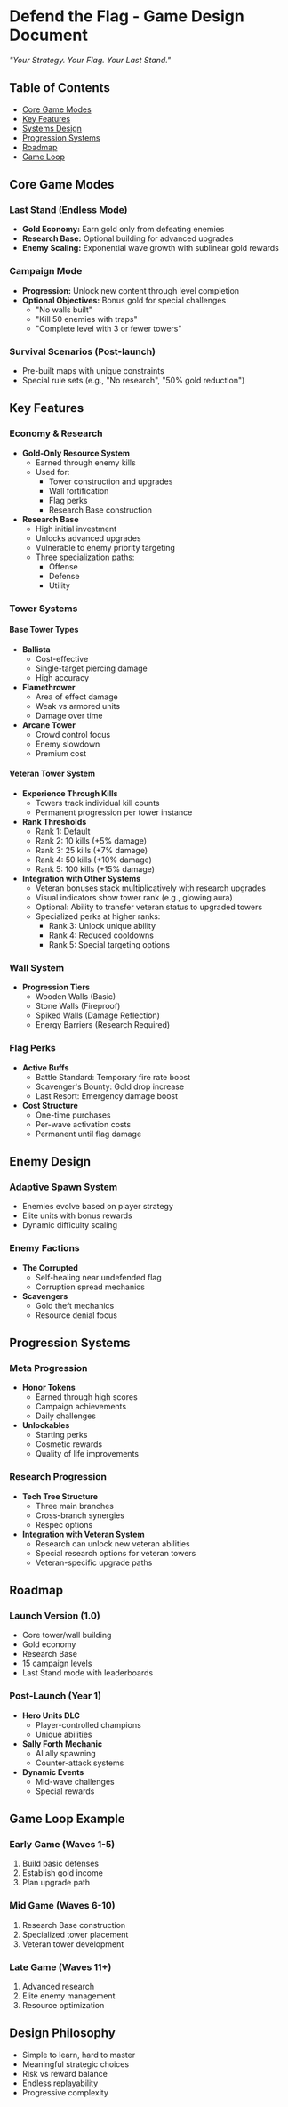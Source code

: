 # Defend the Flag - Game Design Document
*"Your Strategy. Your Flag. Your Last Stand."*

## Table of Contents
- [Core Game Modes](#core-game-modes)
- [Key Features](#key-features)
- [Systems Design](#systems-design)
- [Progression Systems](#progression-systems)
- [Roadmap](#roadmap)
- [Game Loop](#game-loop)

## Core Game Modes

### Last Stand (Endless Mode)
- **Gold Economy:** Earn gold only from defeating enemies
- **Research Base:** Optional building for advanced upgrades
- **Enemy Scaling:** Exponential wave growth with sublinear gold rewards

### Campaign Mode
- **Progression:** Unlock new content through level completion
- **Optional Objectives:** Bonus gold for special challenges
  - "No walls built"
  - "Kill 50 enemies with traps"
  - "Complete level with 3 or fewer towers"

### Survival Scenarios (Post-launch)
- Pre-built maps with unique constraints
- Special rule sets (e.g., "No research", "50% gold reduction")

## Key Features

### Economy & Research
- **Gold-Only Resource System**
  - Earned through enemy kills
  - Used for:
    - Tower construction and upgrades
    - Wall fortification
    - Flag perks
    - Research Base construction
- **Research Base**
  - High initial investment
  - Unlocks advanced upgrades
  - Vulnerable to enemy priority targeting
  - Three specialization paths:
    - Offense
    - Defense
    - Utility

### Tower Systems

#### Base Tower Types
- **Ballista**
  - Cost-effective
  - Single-target piercing damage
  - High accuracy
- **Flamethrower**
  - Area of effect damage
  - Weak vs armored units
  - Damage over time
- **Arcane Tower**
  - Crowd control focus
  - Enemy slowdown
  - Premium cost

#### Veteran Tower System
- **Experience Through Kills**
  - Towers track individual kill counts
  - Permanent progression per tower instance
- **Rank Thresholds**
  - Rank 1: Default
  - Rank 2: 10 kills (+5% damage)
  - Rank 3: 25 kills (+7% damage)
  - Rank 4: 50 kills (+10% damage)
  - Rank 5: 100 kills (+15% damage)
- **Integration with Other Systems**
  - Veteran bonuses stack multiplicatively with research upgrades
  - Visual indicators show tower rank (e.g., glowing aura)
  - Optional: Ability to transfer veteran status to upgraded towers
  - Specialized perks at higher ranks:
    - Rank 3: Unlock unique ability
    - Rank 4: Reduced cooldowns
    - Rank 5: Special targeting options

### Wall System
- **Progression Tiers**
  - Wooden Walls (Basic)
  - Stone Walls (Fireproof)
  - Spiked Walls (Damage Reflection)
  - Energy Barriers (Research Required)

### Flag Perks
- **Active Buffs**
  - Battle Standard: Temporary fire rate boost
  - Scavenger's Bounty: Gold drop increase
  - Last Resort: Emergency damage boost
- **Cost Structure**
  - One-time purchases
  - Per-wave activation costs
  - Permanent until flag damage

## Enemy Design

### Adaptive Spawn System
- Enemies evolve based on player strategy
- Elite units with bonus rewards
- Dynamic difficulty scaling

### Enemy Factions
- **The Corrupted**
  - Self-healing near undefended flag
  - Corruption spread mechanics
- **Scavengers**
  - Gold theft mechanics
  - Resource denial focus

## Progression Systems

### Meta Progression
- **Honor Tokens**
  - Earned through high scores
  - Campaign achievements
  - Daily challenges
- **Unlockables**
  - Starting perks
  - Cosmetic rewards
  - Quality of life improvements

### Research Progression
- **Tech Tree Structure**
  - Three main branches
  - Cross-branch synergies
  - Respec options
- **Integration with Veteran System**
  - Research can unlock new veteran abilities
  - Special research options for veteran towers
  - Veteran-specific upgrade paths

## Roadmap

### Launch Version (1.0)
- Core tower/wall building
- Gold economy
- Research Base
- 15 campaign levels
- Last Stand mode with leaderboards

### Post-Launch (Year 1)
- **Hero Units DLC**
  - Player-controlled champions
  - Unique abilities
- **Sally Forth Mechanic**
  - AI ally spawning
  - Counter-attack systems
- **Dynamic Events**
  - Mid-wave challenges
  - Special rewards

## Game Loop Example

### Early Game (Waves 1-5)
1. Build basic defenses
2. Establish gold income
3. Plan upgrade path

### Mid Game (Waves 6-10)
1. Research Base construction
2. Specialized tower placement
3. Veteran tower development

### Late Game (Waves 11+)
1. Advanced research
2. Elite enemy management
3. Resource optimization

## Design Philosophy
- Simple to learn, hard to master
- Meaningful strategic choices
- Risk vs reward balance
- Endless replayability
- Progressive complexity 
